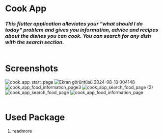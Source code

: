 # **Cook App**<br/>

### *This flutter application alleviates your "what should I do today" problem and gives you information, advice and recipes about the dishes you can cook. You can search for any dish with the search section.*<br/><br/>

# **Screenshots**<br/>

![cook_app_start_page](https://github.com/user-attachments/assets/f7d05b8e-96ba-4c5c-a6fe-e1f3e36a9691)
![Ekran görüntüsü 2024-08-10 004148](https://github.com/user-attachments/assets/62dbea16-7bdc-46c5-a928-e20fcd73abba)
![cook_app_food_information_page3](https://github.com/user-attachments/assets/f7719bbe-5b6f-4309-9d34-25ed6c5db8fc)
![cook_app_search_food_page (2)](https://github.com/user-attachments/assets/45787727-c0be-4ded-b302-2fa0a19160f8)<br/>
![cook_app_search_food_page](https://github.com/user-attachments/assets/f5918d0c-21c5-47c6-9282-30b4717ef956)
![cook_app_food_information_page](https://github.com/user-attachments/assets/8e948983-862f-4aa9-b93a-7c977f472264)<br/><br/>

# **Used Package**<br/>

<ol><li>readmore</li></ol>




